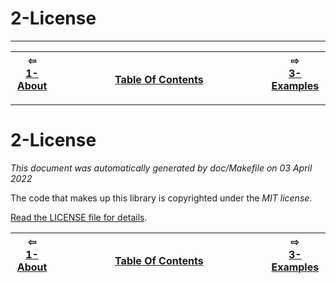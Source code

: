 
# 2-License

-------------------------


| ⇦ <br />[1-About](about.md)  | <br />[Table Of Contents](toc.md)<br /> <img width=1000/> | ⇨ <br />[3-Examples](examples.md)   |
| ----------- | ----------- | ----------- |


-------------------------

# 2-License

_This document was automatically generated by doc/Makefile on 03 April 2022_


The code that makes up this library is copyrighted under the *MIT license*.

[Read the LICENSE file for details](LICENSE).

| ⇦ <br />[1-About](about.md)  | <br />[Table Of Contents](toc.md)<br /> <img width=1000/> | ⇨ <br />[3-Examples](examples.md)   |
| ----------- | ----------- | ----------- |

